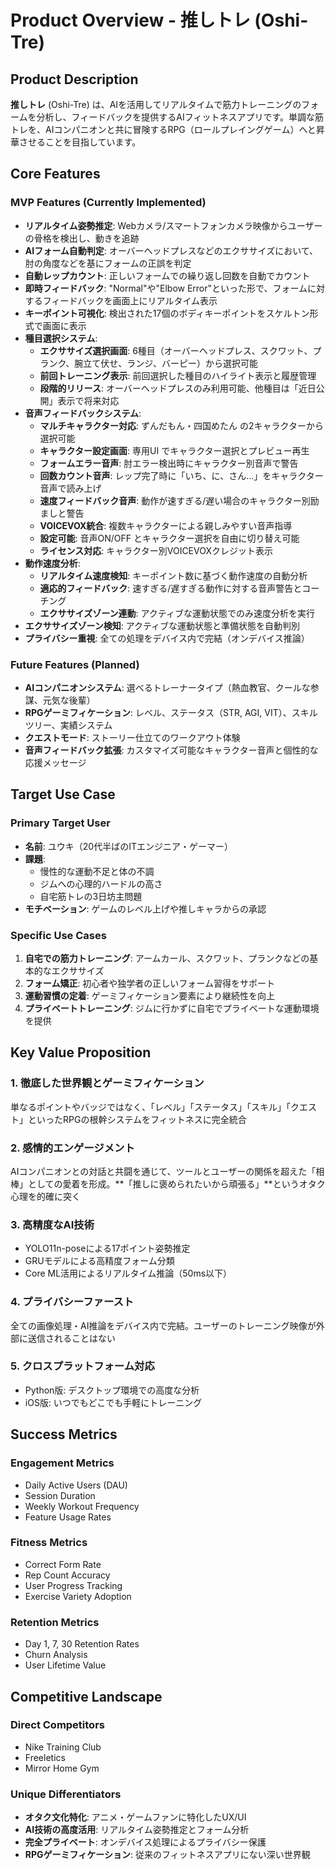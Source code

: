# Product Overview - 推しトレ (Oshi-Tre)

## Product Description

**推しトレ** (Oshi-Tre) は、AIを活用してリアルタイムで筋力トレーニングのフォームを分析し、フィードバックを提供するAIフィットネスアプリです。単調な筋トレを、AIコンパニオンと共に冒険するRPG（ロールプレイングゲーム）へと昇華させることを目指しています。

## Core Features

### MVP Features (Currently Implemented)
- **リアルタイム姿勢推定**: Webカメラ/スマートフォンカメラ映像からユーザーの骨格を検出し、動きを追跡
- **AIフォーム自動判定**: オーバーヘッドプレスなどのエクササイズにおいて、肘の角度などを基にフォームの正誤を判定
- **自動レップカウント**: 正しいフォームでの繰り返し回数を自動でカウント
- **即時フィードバック**: "Normal"や"Elbow Error"といった形で、フォームに対するフィードバックを画面上にリアルタイム表示
- **キーポイント可視化**: 検出された17個のボディキーポイントをスケルトン形式で画面に表示
- **種目選択システム**: 
  - **エクササイズ選択画面**: 6種目（オーバーヘッドプレス、スクワット、プランク、腕立て伏せ、ランジ、バーピー）から選択可能
  - **前回トレーニング表示**: 前回選択した種目のハイライト表示と履歴管理
  - **段階的リリース**: オーバーヘッドプレスのみ利用可能、他種目は「近日公開」表示で将来対応
- **音声フィードバックシステム**: 
  - **マルチキャラクター対応**: ずんだもん・四国めたん の2キャラクターから選択可能
  - **キャラクター設定画面**: 専用UI でキャラクター選択とプレビュー再生
  - **フォームエラー音声**: 肘エラー検出時にキャラクター別音声で警告
  - **回数カウント音声**: レップ完了時に「いち、に、さん...」をキャラクター音声で読み上げ
  - **速度フィードバック音声**: 動作が速すぎる/遅い場合のキャラクター別励ましと警告
  - **VOICEVOX統合**: 複数キャラクターによる親しみやすい音声指導
  - **設定可能**: 音声ON/OFF とキャラクター選択を自由に切り替え可能
  - **ライセンス対応**: キャラクター別VOICEVOXクレジット表示
- **動作速度分析**: 
  - **リアルタイム速度検知**: キーポイント数に基づく動作速度の自動分析
  - **適応的フィードバック**: 速すぎる/遅すぎる動作に対する音声警告とコーチング
  - **エクササイズゾーン連動**: アクティブな運動状態でのみ速度分析を実行
- **エクササイズゾーン検知**: アクティブな運動状態と準備状態を自動判別
- **プライバシー重視**: 全ての処理をデバイス内で完結（オンデバイス推論）

### Future Features (Planned)
- **AIコンパニオンシステム**: 選べるトレーナータイプ（熱血教官、クールな参謀、元気な後輩）
- **RPGゲーミフィケーション**: レベル、ステータス（STR, AGI, VIT）、スキルツリー、実績システム
- **クエストモード**: ストーリー仕立てのワークアウト体験
- **音声フィードバック拡張**: カスタマイズ可能なキャラクター音声と個性的な応援メッセージ

## Target Use Case

### Primary Target User
- **名前**: ユウキ（20代半ばのITエンジニア・ゲーマー）
- **課題**: 
  - 慢性的な運動不足と体の不調
  - ジムへの心理的ハードルの高さ
  - 自宅筋トレの3日坊主問題
- **モチベーション**: ゲームのレベル上げや推しキャラからの承認

### Specific Use Cases
1. **自宅での筋力トレーニング**: アームカール、スクワット、プランクなどの基本的なエクササイズ
2. **フォーム矯正**: 初心者や独学者の正しいフォーム習得をサポート
3. **運動習慣の定着**: ゲーミフィケーション要素により継続性を向上
4. **プライベートトレーニング**: ジムに行かずに自宅でプライベートな運動環境を提供

## Key Value Proposition

### 1. 徹底した世界観とゲーミフィケーション
単なるポイントやバッジではなく、「レベル」「ステータス」「スキル」「クエスト」といったRPGの根幹システムをフィットネスに完全統合

### 2. 感情的エンゲージメント
AIコンパニオンとの対話と共闘を通じて、ツールとユーザーの関係を超えた「相棒」としての愛着を形成。**「推しに褒められたいから頑張る」**というオタク心理を的確に突く

### 3. 高精度なAI技術
- YOLO11n-poseによる17ポイント姿勢推定
- GRUモデルによる高精度フォーム分類
- Core ML活用によるリアルタイム推論（50ms以下）

### 4. プライバシーファースト
全ての画像処理・AI推論をデバイス内で完結。ユーザーのトレーニング映像が外部に送信されることはない

### 5. クロスプラットフォーム対応
- Python版: デスクトップ環境での高度な分析
- iOS版: いつでもどこでも手軽にトレーニング

## Success Metrics

### Engagement Metrics
- Daily Active Users (DAU)
- Session Duration
- Weekly Workout Frequency
- Feature Usage Rates

### Fitness Metrics
- Correct Form Rate
- Rep Count Accuracy
- User Progress Tracking
- Exercise Variety Adoption

### Retention Metrics
- Day 1, 7, 30 Retention Rates
- Churn Analysis
- User Lifetime Value

## Competitive Landscape

### Direct Competitors
- Nike Training Club
- Freeletics
- Mirror Home Gym

### Unique Differentiators
- **オタク文化特化**: アニメ・ゲームファンに特化したUX/UI
- **AI技術の高度活用**: リアルタイム姿勢推定とフォーム分析
- **完全プライベート**: オンデバイス処理によるプライバシー保護
- **RPGゲーミフィケーション**: 従来のフィットネスアプリにない深い世界観